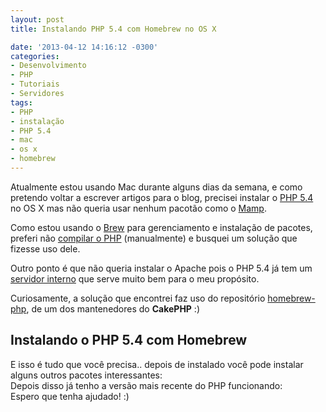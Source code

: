 ```yaml
---
layout: post
title: Instalando PHP 5.4 com Homebrew no OS X

date: '2013-04-12 14:16:12 -0300'
categories:
- Desenvolvimento
- PHP
- Tutoriais
- Servidores
tags:
- PHP
- instalação
- PHP 5.4
- mac
- os x
- homebrew
---
```

Atualmente estou usando Mac durante alguns dias da semana, e como pretendo voltar a escrever artigos para o blog, precisei instalar o <a title="PHP 5.4 – Novidades e novas funcionalidades" href="/php-5-4-novas-funcionalidades">PHP 5.4</a> no OS X mas não queria usar nenhum pacotão como o <a href="http://www.mamp.info/">Mamp</a>.

Como estou usando o <a href="http://mxcl.github.io/homebrew/">Brew</a> para gerenciamento e instalação de pacotes, preferi não <a title="Instalando o PHP 5.3+ no Ubuntu" href="/instalando-o-php-5-3-3-no-ubuntu-10-10-maverick">compilar o PHP</a> (manualmente) e busquei um solução que fizesse uso dele.

Outro ponto é que não queria instalar o Apache pois o PHP 5.4 já tem um <a title="PHP 5.4 – Servidor interno" href="/php-5-4-servidor-interno">servidor interno</a> que serve muito bem para o meu propósito.

Curiosamente, a solução que encontrei faz uso do repositório <a href="https://github.com/josegonzalez/homebrew-php">homebrew-php</a>, de um dos mantenedores do <strong>CakePHP</strong> :)

<h2>Instalando o PHP 5.4 com Homebrew</h2>
<div data-gist-id="5373512" data-gist-show-loading="false"></div>
E isso é tudo que você precisa.. depois de instalado você pode instalar alguns outros pacotes interessantes:

<div data-gist-id="5373526" data-gist-show-loading="false"></div>
Depois disso já tenho a versão mais recente do PHP funcionando:

<div data-gist-id="5373586" data-gist-show-loading="false"></div>
Espero que tenha ajudado! :)

